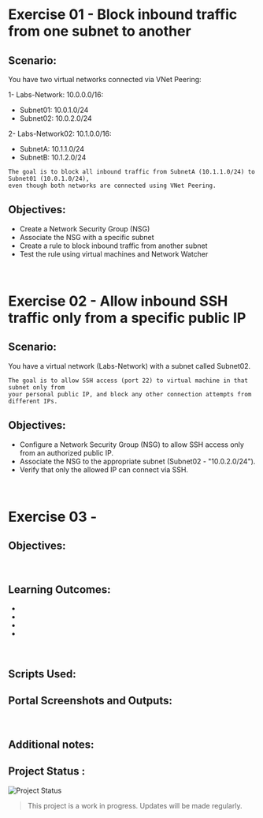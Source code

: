 # Exercise 01 - Block inbound traffic from one subnet to another

## Scenario:

You have two virtual networks connected via VNet Peering:                                                                                                 

1- Labs-Network: 10.0.0.0/16:                                                                                                                          
- Subnet01: 10.0.1.0/24                                                                                                                          
- Subnet02: 10.0.2.0/24 

2- Labs-Network02: 10.1.0.0/16:                                                                                                                     
- SubnetA: 10.1.1.0/24                                                                                                                           
- SubnetB: 10.1.2.0/24                                                                                                                      

`The goal is to block all inbound traffic from SubnetA (10.1.1.0/24) to Subnet01 (10.0.1.0/24),`                                                           
`even though both networks are connected using VNet Peering.`                                                                                        


## Objectives:

- Create a Network Security Group (NSG)
- Associate the NSG with a specific subnet
- Create a rule to block inbound traffic from another subnet
- Test the rule using virtual machines and Network Watcher

<br>

# Exercise 02 - Allow inbound SSH traffic only from a specific public IP

## Scenario:

You have a virtual network (Labs-Network) with a subnet called Subnet02.                                                                              

`The goal is to allow SSH access (port 22) to virtual machine in that subnet only from`                                                      
`your personal public IP, and block any other connection attempts from different IPs.`                                                                    

## Objectives:

- Configure a Network Security Group (NSG) to allow SSH access only from an authorized public IP.                                           
- Associate the NSG to the appropriate subnet (Subnet02 - "10.0.2.0/24").                                                            
- Verify that only the allowed IP can connect via SSH.                                                                          

<br>

# Exercise 03 - 

## Objectives:

<br>

## Learning Outcomes:

- 
- 
- 
- 


<br>

## Scripts Used:


## Portal Screenshots and Outputs:

<br>

## Additional notes:

## Project Status :

![Project Status](https://img.shields.io/badge/status-in%20progress-yellow)

> This project is a work in progress. Updates will be made regularly.